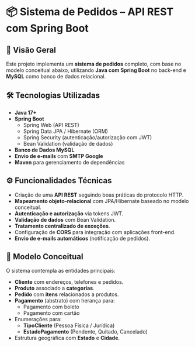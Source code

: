 # 📦 Sistema de Pedidos – API REST com Spring Boot

## 📌 Visão Geral
Este projeto implementa um **sistema de pedidos** completo, com base no modelo conceitual abaixo, utilizando **Java com Spring Boot** no back-end e **MySQL** como banco de dados relacional.

## 🛠️ Tecnologias Utilizadas
- **Java 17+**
- **Spring Boot**
  - Spring Web (API REST)
  - Spring Data JPA / Hibernate (ORM)
  - Spring Security (autenticação/autorização com JWT)
  - Bean Validation (validação de dados)
- **Banco de Dados MySQL**
- **Envio de e-mails** com **SMTP Google**
- **Maven** para gerenciamento de dependências

## ⚙️ Funcionalidades Técnicas
- Criação de uma **API REST** seguindo boas práticas do protocolo HTTP.  
- **Mapeamento objeto-relacional** com JPA/Hibernate baseado no modelo conceitual.  
- **Autenticação e autorização** via tokens JWT.  
- **Validação de dados** com Bean Validation.  
- **Tratamento centralizado de exceções**.  
- Configuração de **CORS** para integração com aplicações front-end.  
- **Envio de e-mails automáticos** (notificação de pedidos).  

## 📐 Modelo Conceitual
O sistema contempla as entidades principais:

- **Cliente** com endereços, telefones e pedidos.  
- **Produto** associado a **categorias**.  
- **Pedido** com **itens** relacionados a produtos.  
- **Pagamento** (abstrato) com herança para:
  - Pagamento com boleto  
  - Pagamento com cartão  
- Enumerações para:
  - **TipoCliente** (Pessoa Física / Jurídica)  
  - **EstadoPagamento** (Pendente, Quitado, Cancelado)  
- Estrutura geográfica com **Estado** e **Cidade**.  


